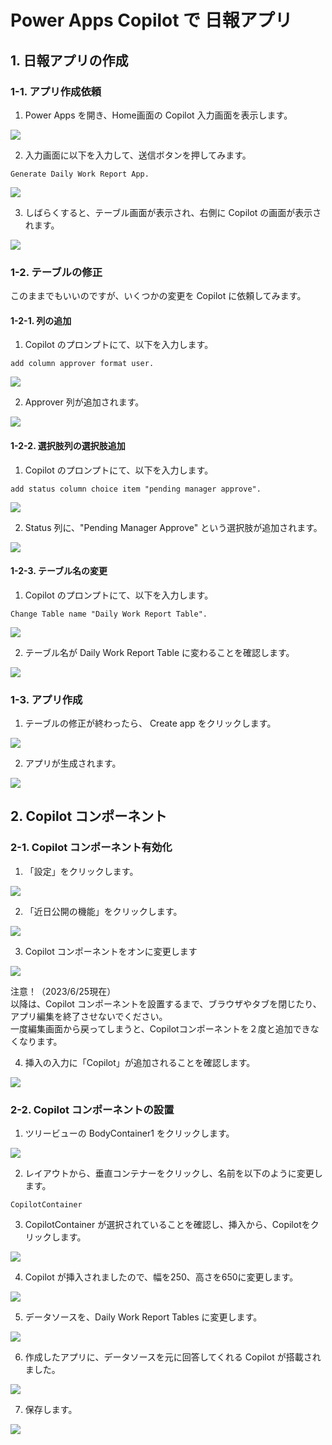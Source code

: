 # Power Apps Copilot で 日報アプリ

## 1. 日報アプリの作成

### 1-1. アプリ作成依頼

1. Power Apps を開き、Home画面の Copilot 入力画面を表示します。

![](pasteimage/2023-06-25-20-22-15.png)

2. 入力画面に以下を入力して、送信ボタンを押してみます。

```
Generate Daily Work Report App.
```

![](pasteimage/2023-06-25-20-32-46.png)

3. しばらくすると、テーブル画面が表示され、右側に Copilot の画面が表示されます。

![](pasteimage/2023-06-25-20-33-40.png)

### 1-2. テーブルの修正

このままでもいいのですが、いくつかの変更を Copilot に依頼してみます。

#### 1-2-1. 列の追加

1. Copilot のプロンプトにて、以下を入力します。

```
add column approver format user.
```

![](pasteimage/2023-06-25-20-37-41.png)

2. Approver 列が追加されます。

![](pasteimage/2023-06-25-20-38-40.png)

#### 1-2-2. 選択肢列の選択肢追加

1. Copilot のプロンプトにて、以下を入力します。

```
add status column choice item "pending manager approve".
```

![](pasteimage/2023-06-25-20-42-07.png)

2. Status 列に、"Pending Manager Approve" という選択肢が追加されます。

![](pasteimage/2023-06-25-20-43-29.png)

#### 1-2-3. テーブル名の変更

1. Copilot のプロンプトにて、以下を入力します。

```
Change Table name "Daily Work Report Table".
```

![](pasteimage/2023-06-25-20-44-32.png)

2. テーブル名が Daily Work Report Table に変わることを確認します。

![](pasteimage/2023-06-25-20-45-11.png)

### 1-3. アプリ作成

1. テーブルの修正が終わったら、 Create app をクリックします。

![](pasteimage/2023-06-25-20-46-34.png)

2. アプリが生成されます。

![](pasteimage/2023-06-25-20-48-24.png)

## 2. Copilot コンポーネント

### 2-1. Copilot コンポーネント有効化

1. 「設定」をクリックします。

![](pasteimage/2023-06-25-22-54-08.png)

2. 「近日公開の機能」をクリックします。

![](pasteimage/2023-06-25-22-54-47.png)

3. Copilot コンポーネントをオンに変更します

![](pasteimage/2023-06-25-23-01-10.png)

注意！（2023/6/25現在）<br>
以降は、Copilot コンポーネントを設置するまで、ブラウザやタブを閉じたり、アプリ編集を終了させないでください。<br>
一度編集画面から戻ってしまうと、Copilotコンポーネントを２度と追加できなくなります。

4. 挿入の入力に「Copilot」が追加されることを確認します。

![](pasteimage/2023-06-25-23-08-26.png)

### 2-2. Copilot コンポーネントの設置

1. ツリービューの BodyContainer1 をクリックします。

![](pasteimage/2023-06-25-23-10-21.png)

2. レイアウトから、垂直コンテナーをクリックし、名前を以下のように変更します。

```
CopilotContainer
```

3. CopilotContainer が選択されていることを確認し、挿入から、Copilotをクリックします。

![](pasteimage/2023-06-25-23-12-23.png)

4. Copilot が挿入されましたので、幅を250、高さを650に変更します。

![](pasteimage/2023-06-25-23-14-01.png)

5. データソースを、Daily Work Report Tables に変更します。

![](pasteimage/2023-06-25-23-14-46.png)

6. 作成したアプリに、データソースを元に回答してくれる Copilot が搭載されました。

![](pasteimage/2023-06-25-23-15-41.png)

7. 保存します。

![](pasteimage/2023-06-25-23-16-05.png)
